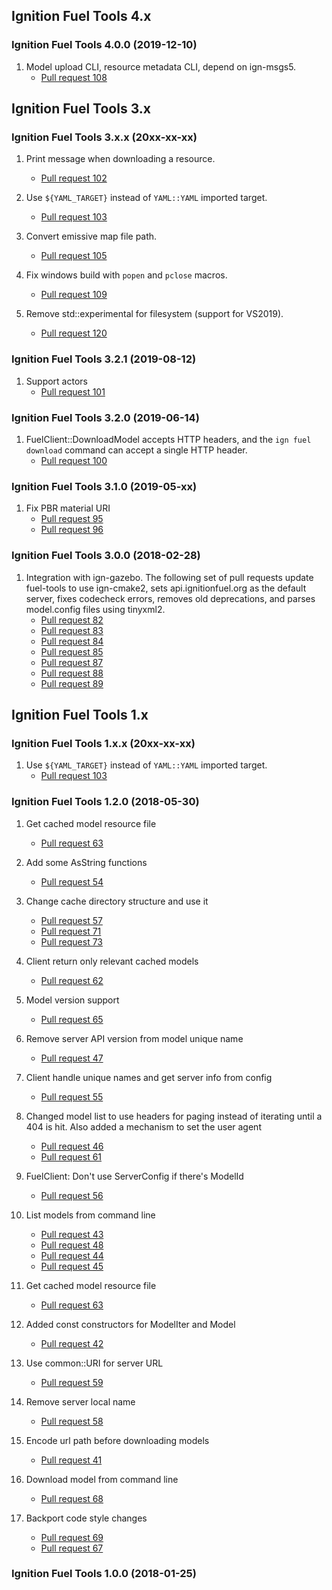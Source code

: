## Ignition Fuel Tools 4.x

### Ignition Fuel Tools 4.0.0 (2019-12-10)

1. Model upload CLI, resource metadata CLI, depend on ign-msgs5.
    * [Pull request 108](https://bitbucket.org/ignitionrobotics/ign-fuel-tools/pull-requests/108)

## Ignition Fuel Tools 3.x

### Ignition Fuel Tools 3.x.x (20xx-xx-xx)

1. Print message when downloading a resource.
    * [Pull request 102](https://bitbucket.org/ignitionrobotics/ign-fuel-tools/pull-requests/102)

1. Use `${YAML_TARGET}` instead of `YAML::YAML` imported target.
    * [Pull request 103](https://bitbucket.org/ignitionrobotics/ign-fuel-tools/pull-requests/103)

1. Convert emissive map file path.
    * [Pull request 105](https://bitbucket.org/ignitionrobotics/ign-fuel-tools/pull-requests/105)

1. Fix windows build with `popen` and `pclose` macros.
    * [Pull request 109](https://bitbucket.org/ignitionrobotics/ign-fuel-tools/pull-requests/109)

1. Remove std::experimental for filesystem (support for VS2019).
    * [Pull request 120](https://bitbucket.org/ignitionrobotics/ign-fuel-tools/pull-requests/120)

### Ignition Fuel Tools 3.2.1 (2019-08-12)

1. Support actors
    * [Pull request 101](https://bitbucket.org/ignitionrobotics/ign-fuel-tools/pull-requests/101)

### Ignition Fuel Tools 3.2.0 (2019-06-14)

1. FuelClient::DownloadModel accepts HTTP headers, and the `ign fuel
   download` command can accept a single HTTP header.
    * [Pull request 100](https://bitbucket.org/ignitionrobotics/ign-fuel-tools/pull-requests/100)

### Ignition Fuel Tools 3.1.0 (2019-05-xx)

1. Fix PBR material URI
    * [Pull request 95](https://bitbucket.org/ignitionrobotics/ign-fuel-tools/pull-requests/95)
    * [Pull request 96](https://bitbucket.org/ignitionrobotics/ign-fuel-tools/pull-requests/96)

### Ignition Fuel Tools 3.0.0 (2018-02-28)

1. Integration with ign-gazebo. The following set of pull requests update
   fuel-tools to use ign-cmake2, sets api.ignitionfuel.org as the default
   server, fixes codecheck errors, removes old deprecations, and parses
   model.config files using tinyxml2.
    * [Pull request 82](https://bitbucket.org/ignitionrobotics/ign-fuel-tools/pull-requests/82)
    * [Pull request 83](https://bitbucket.org/ignitionrobotics/ign-fuel-tools/pull-requests/83)
    * [Pull request 84](https://bitbucket.org/ignitionrobotics/ign-fuel-tools/pull-requests/84)
    * [Pull request 85](https://bitbucket.org/ignitionrobotics/ign-fuel-tools/pull-requests/85)
    * [Pull request 87](https://bitbucket.org/ignitionrobotics/ign-fuel-tools/pull-requests/87)
    * [Pull request 88](https://bitbucket.org/ignitionrobotics/ign-fuel-tools/pull-requests/88)
    * [Pull request 89](https://bitbucket.org/ignitionrobotics/ign-fuel-tools/pull-requests/89)

## Ignition Fuel Tools 1.x

### Ignition Fuel Tools 1.x.x (20xx-xx-xx)

1. Use `${YAML_TARGET}` instead of `YAML::YAML` imported target.
    * [Pull request 103](https://bitbucket.org/ignitionrobotics/ign-fuel-tools/pull-requests/103)

### Ignition Fuel Tools 1.2.0 (2018-05-30)

1. Get cached model resource file
    * [Pull request 63](https://bitbucket.org/ignitionrobotics/ign-fuel-tools/pull-requests/63)

1. Add some AsString functions
    * [Pull request 54](https://bitbucket.org/ignitionrobotics/ign-fuel-tools/pull-requests/54)

1. Change cache directory structure and use it
    * [Pull request 57](https://bitbucket.org/ignitionrobotics/ign-fuel-tools/pull-requests/57)
    * [Pull request 71](https://bitbucket.org/ignitionrobotics/ign-fuel-tools/pull-requests/71)
    * [Pull request 73](https://bitbucket.org/ignitionrobotics/ign-fuel-tools/pull-requests/73)

1. Client return only relevant cached models
    * [Pull request 62](https://bitbucket.org/ignitionrobotics/ign-fuel-tools/pull-requests/62)

1. Model version support
    * [Pull request 65](https://bitbucket.org/ignitionrobotics/ign-fuel-tools/pull-requests/65)

1. Remove server API version from model unique name
    * [Pull request 47](https://bitbucket.org/ignitionrobotics/ign-fuel-tools/pull-requests/47)

1. Client handle unique names and get server info from config
    * [Pull request 55](https://bitbucket.org/ignitionrobotics/ign-fuel-tools/pull-requests/55)

1. Changed model list to use headers for paging instead of iterating until
   a 404 is hit. Also added a mechanism to set the user agent
    * [Pull request 46](https://bitbucket.org/ignitionrobotics/ign-fuel-tools/pull-requests/46)
    * [Pull request 61](https://bitbucket.org/ignitionrobotics/ign-fuel-tools/pull-requests/61)

1. FuelClient: Don't use ServerConfig if there's ModelId
    * [Pull request 56](https://bitbucket.org/ignitionrobotics/ign-fuel-tools/pull-requests/56)

1. List models from command line
    * [Pull request 43](https://bitbucket.org/ignitionrobotics/ign-fuel-tools/pull-requests/43)
    * [Pull request 48](https://bitbucket.org/ignitionrobotics/ign-fuel-tools/pull-requests/48)
    * [Pull request 44](https://bitbucket.org/ignitionrobotics/ign-fuel-tools/pull-requests/44)
    * [Pull request 45](https://bitbucket.org/ignitionrobotics/ign-fuel-tools/pull-requests/45)

1. Get cached model resource file
    * [Pull request 63](https://bitbucket.org/ignitionrobotics/ign-fuel-tools/pull-requests/63)

1. Added const constructors for ModelIter and Model
    * [Pull request 42](https://bitbucket.org/ignitionrobotics/ign-fuel-tools/pull-requests/42)

1. Use common::URI for server URL
    * [Pull request 59](https://bitbucket.org/ignitionrobotics/ign-fuel-tools/pull-requests/59)

1. Remove server local name
    * [Pull request 58](https://bitbucket.org/ignitionrobotics/ign-fuel-tools/pull-requests/58)

1. Encode url path before downloading models
    * [Pull request 41](https://bitbucket.org/ignitionrobotics/ign-fuel-tools/pull-requests/41)

1. Download model from command line
    * [Pull request 68](https://bitbucket.org/ignitionrobotics/ign-fuel-tools/pull-requests/68)

1. Backport code style changes
    * [Pull request 69](https://bitbucket.org/ignitionrobotics/ign-fuel-tools/pull-requests/69)
    * [Pull request 67](https://bitbucket.org/ignitionrobotics/ign-fuel-tools/pull-requests/67)

### Ignition Fuel Tools 1.0.0 (2018-01-25)

